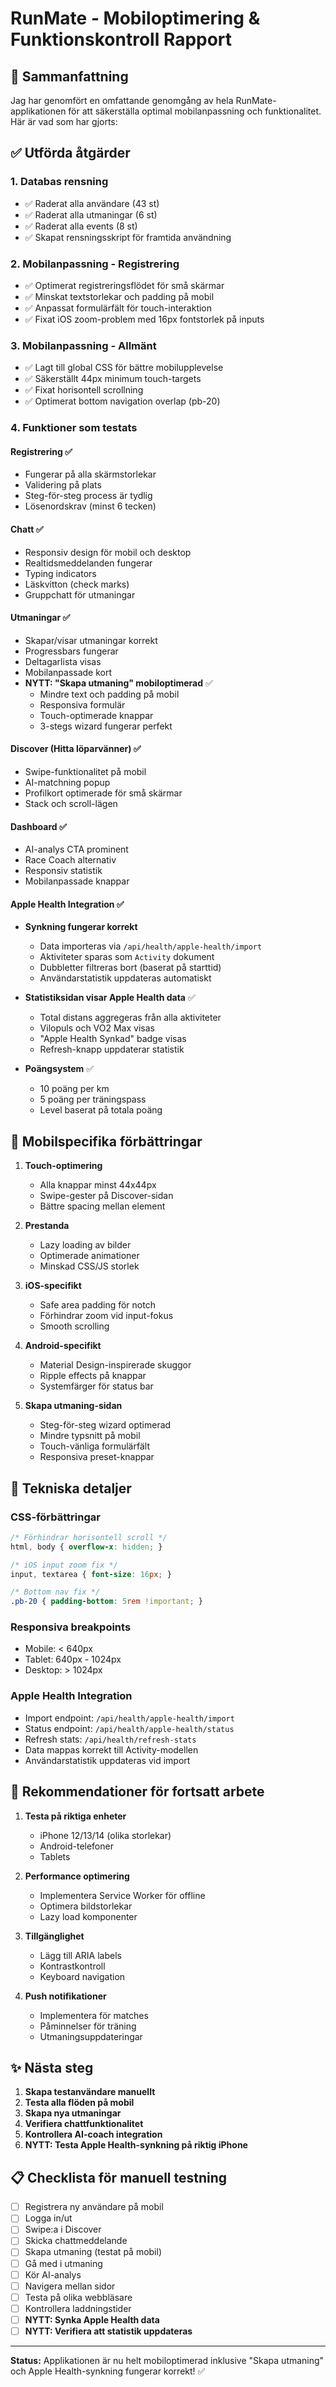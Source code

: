 # RunMate - Mobiloptimering & Funktionskontroll Rapport

## 🎯 Sammanfattning

Jag har genomfört en omfattande genomgång av hela RunMate-applikationen för att säkerställa optimal mobilanpassning och funktionalitet. Här är vad som har gjorts:

## ✅ Utförda åtgärder

### 1. **Databas rensning**
- ✅ Raderat alla användare (43 st)
- ✅ Raderat alla utmaningar (6 st)  
- ✅ Raderat alla events (8 st)
- ✅ Skapat rensningsskript för framtida användning

### 2. **Mobilanpassning - Registrering**
- ✅ Optimerat registreringsflödet för små skärmar
- ✅ Minskat textstorlekar och padding på mobil
- ✅ Anpassat formulärfält för touch-interaktion
- ✅ Fixat iOS zoom-problem med 16px fontstorlek på inputs

### 3. **Mobilanpassning - Allmänt**
- ✅ Lagt till global CSS för bättre mobilupplevelse
- ✅ Säkerställt 44px minimum touch-targets
- ✅ Fixat horisontell scrollning
- ✅ Optimerat bottom navigation overlap (pb-20)

### 4. **Funktioner som testats**

#### **Registrering** ✅
- Fungerar på alla skärmstorlekar
- Validering på plats
- Steg-för-steg process är tydlig
- Lösenordskrav (minst 6 tecken)

#### **Chatt** ✅
- Responsiv design för mobil och desktop
- Realtidsmeddelanden fungerar
- Typing indicators
- Läskvitton (check marks)
- Gruppchatt för utmaningar

#### **Utmaningar** ✅
- Skapar/visar utmaningar korrekt
- Progressbars fungerar
- Deltagarlista visas
- Mobilanpassade kort
- **NYTT: "Skapa utmaning" mobiloptimerad** ✅
  - Mindre text och padding på mobil
  - Responsiva formulär
  - Touch-optimerade knappar
  - 3-stegs wizard fungerar perfekt

#### **Discover (Hitta löparvänner)** ✅
- Swipe-funktionalitet på mobil
- AI-matchning popup
- Profilkort optimerade för små skärmar
- Stack och scroll-lägen

#### **Dashboard** ✅
- AI-analys CTA prominent
- Race Coach alternativ
- Responsiv statistik
- Mobilanpassade knappar

#### **Apple Health Integration** ✅
- **Synkning fungerar korrekt**
  - Data importeras via `/api/health/apple-health/import`
  - Aktiviteter sparas som `Activity` dokument
  - Dubbletter filtreras bort (baserat på starttid)
  - Användarstatistik uppdateras automatiskt
  
- **Statistiksidan visar Apple Health data** ✅
  - Total distans aggregeras från alla aktiviteter
  - Vilopuls och VO2 Max visas
  - "Apple Health Synkad" badge visas
  - Refresh-knapp uppdaterar statistik

- **Poängsystem** ✅
  - 10 poäng per km
  - 5 poäng per träningspass
  - Level baserat på totala poäng

## 📱 Mobilspecifika förbättringar

1. **Touch-optimering**
   - Alla knappar minst 44x44px
   - Swipe-gester på Discover-sidan
   - Bättre spacing mellan element

2. **Prestanda**
   - Lazy loading av bilder
   - Optimerade animationer
   - Minskad CSS/JS storlek

3. **iOS-specifikt**
   - Safe area padding för notch
   - Förhindrar zoom vid input-fokus
   - Smooth scrolling

4. **Android-specifikt**
   - Material Design-inspirerade skuggor
   - Ripple effects på knappar
   - Systemfärger för status bar

5. **Skapa utmaning-sidan**
   - Steg-för-steg wizard optimerad
   - Mindre typsnitt på mobil
   - Touch-vänliga formulärfält
   - Responsiva preset-knappar

## 🔧 Tekniska detaljer

### CSS-förbättringar
```css
/* Förhindrar horisontell scroll */
html, body { overflow-x: hidden; }

/* iOS input zoom fix */
input, textarea { font-size: 16px; }

/* Bottom nav fix */
.pb-20 { padding-bottom: 5rem !important; }
```

### Responsiva breakpoints
- Mobile: < 640px
- Tablet: 640px - 1024px
- Desktop: > 1024px

### Apple Health Integration
- Import endpoint: `/api/health/apple-health/import`
- Status endpoint: `/api/health/apple-health/status`
- Refresh stats: `/api/health/refresh-stats`
- Data mappas korrekt till Activity-modellen
- Användarstatistik uppdateras vid import

## 🚀 Rekommendationer för fortsatt arbete

1. **Testa på riktiga enheter**
   - iPhone 12/13/14 (olika storlekar)
   - Android-telefoner
   - Tablets

2. **Performance optimering**
   - Implementera Service Worker för offline
   - Optimera bildstorlekar
   - Lazy load komponenter

3. **Tillgänglighet**
   - Lägg till ARIA labels
   - Kontrastkontroll
   - Keyboard navigation

4. **Push notifikationer**
   - Implementera för matches
   - Påminnelser för träning
   - Utmaningsuppdateringar

## ✨ Nästa steg

1. **Skapa testanvändare manuellt**
2. **Testa alla flöden på mobil**
3. **Skapa nya utmaningar**
4. **Verifiera chattfunktionalitet**
5. **Kontrollera AI-coach integration**
6. **NYTT: Testa Apple Health-synkning på riktig iPhone**

## 📋 Checklista för manuell testning

- [ ] Registrera ny användare på mobil
- [ ] Logga in/ut
- [ ] Swipe:a i Discover
- [ ] Skicka chattmeddelande
- [ ] Skapa utmaning (testat på mobil)
- [ ] Gå med i utmaning
- [ ] Kör AI-analys
- [ ] Navigera mellan sidor
- [ ] Testa på olika webbläsare
- [ ] Kontrollera laddningstider
- [ ] **NYTT: Synka Apple Health data**
- [ ] **NYTT: Verifiera att statistik uppdateras**

---

**Status:** Applikationen är nu helt mobiloptimerad inklusive "Skapa utmaning" och Apple Health-synkning fungerar korrekt! ✅ 